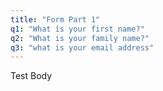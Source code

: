 ```yaml
---
title: "Form Part 1"
q1: "What is your first name?"
q2: "What is your family name?"
q3: "what is your email address"
---
```

Test Body
